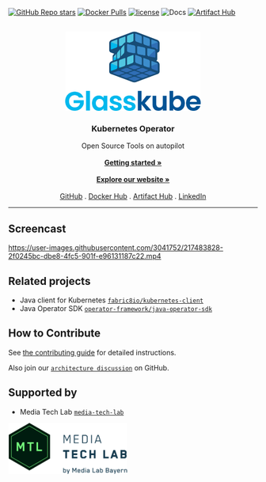 [![GitHub Repo stars](https://img.shields.io/github/stars/glasskube/operator)](https://github.com/glasskube/operator)
[![Docker Pulls](https://img.shields.io/docker/pulls/glasskube/operator)](https://hub.docker.com/r/glasskube/operator)
[![license](https://img.shields.io/badge/license-LGPL_3.0-blue)](https://opensource.org/license/lgpl-3-0/)
![Docs](https://img.shields.io/badge/docs-glasskube.eu%2Fdocs-blue)
[![Artifact Hub](https://img.shields.io/endpoint?url=https://artifacthub.io/badge/repository/glasskube)](https://artifacthub.io/packages/helm/glasskube/glasskube-operator)


<br>
<div align="center">
  <a href="https://glasskube.eu/">
    <img src="https://raw.githubusercontent.com/glasskube/.github/main/images/glasskube-logo.png" alt="Glasskube Logo" height="160">
  </a>

<h3 align="center">Kubernetes Operator</h3>

  <p align="center">
    Open Source Tools on autopilot
    <br><br>
    <a href="https://glasskube.eu/docs/getting-started/install"><strong>Getting started »</strong></a>
    <br> <br>
    <a href="https://glasskube.eu/"><strong>Explore our website »</strong></a>
    <br>
    <br>
    <a href="https://github.com/glasskube" target="_blank">GitHub</a>
    .
    <a href="https://hub.docker.com/u/glasskube" target="_blank">Docker Hub</a>
    .
    <a href="https://artifacthub.io/packages/helm/glasskube/glasskube-operator" target="_blank">Artifact Hub</a>
    .
    <a href="https://www.linkedin.com/company/glasskube/" target="_blank">LinkedIn</a>
  </p>
</div>

<hr>

## Screencast

https://user-images.githubusercontent.com/3041752/217483828-2f0245bc-dbe8-4fc5-901f-e96131187c22.mp4


## Related projects

- Java client for Kubernetes [`fabric8io/kubernetes-client`](https://github.com/fabric8io/kubernetes-client)
- Java Operator SDK [`operator-framework/java-operator-sdk`](https://github.com/operator-framework/java-operator-sdk)

## How to Contribute

See [the contributing guide](CONTRIBUTING.md) for detailed instructions.

Also join our [`architecture discussion`](https://github.com/glasskube/operator/discussions/4) on GitHub.

## Supported by

- Media Tech Lab [`media-tech-lab`](https://github.com/media-tech-lab)

<a href="https://www.media-lab.de/en/programs/media-tech-lab">
    <img src="https://raw.githubusercontent.com/media-tech-lab/.github/main/assets/mtl-powered-by.png" width="240" title="Media Tech Lab powered by logo">
</a>
